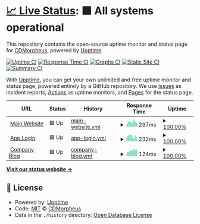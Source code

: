 # [📈 Live Status](https://CDMorpheus.github.io/cyber-dive-upptime): <!--live status--> **🟩 All systems operational**

This repository contains the open-source uptime monitor and status page for [CDMorpheus](https://CDMorpheus.github.io/cyber-dive-upptime), powered by [Upptime](https://github.com/upptime/upptime).

[![Uptime CI](https://github.com/CDMorpheus/cyber-dive-upptime/workflows/Uptime%20CI/badge.svg)](https://github.com/CDMorpheus/cyber-dive-upptime/actions?query=workflow%3A%22Uptime+CI%22)
[![Response Time CI](https://github.com/CDMorpheus/cyber-dive-upptime/workflows/Response%20Time%20CI/badge.svg)](https://github.com/CDMorpheus/cyber-dive-upptime/actions?query=workflow%3A%22Response+Time+CI%22)
[![Graphs CI](https://github.com/CDMorpheus/cyber-dive-upptime/workflows/Graphs%20CI/badge.svg)](https://github.com/CDMorpheus/cyber-dive-upptime/actions?query=workflow%3A%22Graphs+CI%22)
[![Static Site CI](https://github.com/CDMorpheus/cyber-dive-upptime/workflows/Static%20Site%20CI/badge.svg)](https://github.com/CDMorpheus/cyber-dive-upptime/actions?query=workflow%3A%22Static+Site+CI%22)
[![Summary CI](https://github.com/CDMorpheus/cyber-dive-upptime/workflows/Summary%20CI/badge.svg)](https://github.com/CDMorpheus/cyber-dive-upptime/actions?query=workflow%3A%22Summary+CI%22)

With [Upptime](https://upptime.js.org), you can get your own unlimited and free uptime monitor and status page, powered entirely by a GitHub repository. We use [Issues](https://github.com/CDMorpheus/cyber-dive-upptime/issues) as incident reports, [Actions](https://github.com/CDMorpheus/cyber-dive-upptime/actions) as uptime monitors, and [Pages](https://CDMorpheus.github.io/cyber-dive-upptime) for the status page.

<!--start: status pages-->
<!-- This summary is generated by Upptime (https://github.com/upptime/upptime) -->
<!-- Do not edit this manually, your changes will be overwritten -->
<!-- prettier-ignore -->
| URL | Status | History | Response Time | Uptime |
| --- | ------ | ------- | ------------- | ------ |
| <img alt="" src="https://icons.duckduckgo.com/ip3/www.cyberdive.co.ico" height="13"> [Main Website](https://www.cyberdive.co) | 🟩 Up | [main-website.yml](https://github.com/CDMorpheus/cyber-dive-upptime/commits/HEAD/history/main-website.yml) | <details><summary><img alt="Response time graph" src="./graphs/main-website/response-time-week.png" height="20"> 297ms</summary><br><a href="https://CDMorpheus.github.io/cyber-dive-upptime/history/main-website"><img alt="Response time 392" src="https://img.shields.io/endpoint?url=https%3A%2F%2Fraw.githubusercontent.com%2FCDMorpheus%2Fcyber-dive-upptime%2FHEAD%2Fapi%2Fmain-website%2Fresponse-time.json"></a><br><a href="https://CDMorpheus.github.io/cyber-dive-upptime/history/main-website"><img alt="24-hour response time 390" src="https://img.shields.io/endpoint?url=https%3A%2F%2Fraw.githubusercontent.com%2FCDMorpheus%2Fcyber-dive-upptime%2FHEAD%2Fapi%2Fmain-website%2Fresponse-time-day.json"></a><br><a href="https://CDMorpheus.github.io/cyber-dive-upptime/history/main-website"><img alt="7-day response time 297" src="https://img.shields.io/endpoint?url=https%3A%2F%2Fraw.githubusercontent.com%2FCDMorpheus%2Fcyber-dive-upptime%2FHEAD%2Fapi%2Fmain-website%2Fresponse-time-week.json"></a><br><a href="https://CDMorpheus.github.io/cyber-dive-upptime/history/main-website"><img alt="30-day response time 297" src="https://img.shields.io/endpoint?url=https%3A%2F%2Fraw.githubusercontent.com%2FCDMorpheus%2Fcyber-dive-upptime%2FHEAD%2Fapi%2Fmain-website%2Fresponse-time-month.json"></a><br><a href="https://CDMorpheus.github.io/cyber-dive-upptime/history/main-website"><img alt="1-year response time 450" src="https://img.shields.io/endpoint?url=https%3A%2F%2Fraw.githubusercontent.com%2FCDMorpheus%2Fcyber-dive-upptime%2FHEAD%2Fapi%2Fmain-website%2Fresponse-time-year.json"></a></details> | <details><summary><a href="https://CDMorpheus.github.io/cyber-dive-upptime/history/main-website">100.00%</a></summary><a href="https://CDMorpheus.github.io/cyber-dive-upptime/history/main-website"><img alt="All-time uptime 99.44%" src="https://img.shields.io/endpoint?url=https%3A%2F%2Fraw.githubusercontent.com%2FCDMorpheus%2Fcyber-dive-upptime%2FHEAD%2Fapi%2Fmain-website%2Fuptime.json"></a><br><a href="https://CDMorpheus.github.io/cyber-dive-upptime/history/main-website"><img alt="24-hour uptime 100.00%" src="https://img.shields.io/endpoint?url=https%3A%2F%2Fraw.githubusercontent.com%2FCDMorpheus%2Fcyber-dive-upptime%2FHEAD%2Fapi%2Fmain-website%2Fuptime-day.json"></a><br><a href="https://CDMorpheus.github.io/cyber-dive-upptime/history/main-website"><img alt="7-day uptime 100.00%" src="https://img.shields.io/endpoint?url=https%3A%2F%2Fraw.githubusercontent.com%2FCDMorpheus%2Fcyber-dive-upptime%2FHEAD%2Fapi%2Fmain-website%2Fuptime-week.json"></a><br><a href="https://CDMorpheus.github.io/cyber-dive-upptime/history/main-website"><img alt="30-day uptime 100.00%" src="https://img.shields.io/endpoint?url=https%3A%2F%2Fraw.githubusercontent.com%2FCDMorpheus%2Fcyber-dive-upptime%2FHEAD%2Fapi%2Fmain-website%2Fuptime-month.json"></a><br><a href="https://CDMorpheus.github.io/cyber-dive-upptime/history/main-website"><img alt="1-year uptime 98.63%" src="https://img.shields.io/endpoint?url=https%3A%2F%2Fraw.githubusercontent.com%2FCDMorpheus%2Fcyber-dive-upptime%2FHEAD%2Fapi%2Fmain-website%2Fuptime-year.json"></a></details>
| <img alt="" src="https://icons.duckduckgo.com/ip3/app.cyberdive.co.ico" height="13"> [App Login](https://app.cyberdive.co) | 🟩 Up | [app-login.yml](https://github.com/CDMorpheus/cyber-dive-upptime/commits/HEAD/history/app-login.yml) | <details><summary><img alt="Response time graph" src="./graphs/app-login/response-time-week.png" height="20"> 232ms</summary><br><a href="https://CDMorpheus.github.io/cyber-dive-upptime/history/app-login"><img alt="Response time 269" src="https://img.shields.io/endpoint?url=https%3A%2F%2Fraw.githubusercontent.com%2FCDMorpheus%2Fcyber-dive-upptime%2FHEAD%2Fapi%2Fapp-login%2Fresponse-time.json"></a><br><a href="https://CDMorpheus.github.io/cyber-dive-upptime/history/app-login"><img alt="24-hour response time 189" src="https://img.shields.io/endpoint?url=https%3A%2F%2Fraw.githubusercontent.com%2FCDMorpheus%2Fcyber-dive-upptime%2FHEAD%2Fapi%2Fapp-login%2Fresponse-time-day.json"></a><br><a href="https://CDMorpheus.github.io/cyber-dive-upptime/history/app-login"><img alt="7-day response time 232" src="https://img.shields.io/endpoint?url=https%3A%2F%2Fraw.githubusercontent.com%2FCDMorpheus%2Fcyber-dive-upptime%2FHEAD%2Fapi%2Fapp-login%2Fresponse-time-week.json"></a><br><a href="https://CDMorpheus.github.io/cyber-dive-upptime/history/app-login"><img alt="30-day response time 278" src="https://img.shields.io/endpoint?url=https%3A%2F%2Fraw.githubusercontent.com%2FCDMorpheus%2Fcyber-dive-upptime%2FHEAD%2Fapi%2Fapp-login%2Fresponse-time-month.json"></a><br><a href="https://CDMorpheus.github.io/cyber-dive-upptime/history/app-login"><img alt="1-year response time 240" src="https://img.shields.io/endpoint?url=https%3A%2F%2Fraw.githubusercontent.com%2FCDMorpheus%2Fcyber-dive-upptime%2FHEAD%2Fapi%2Fapp-login%2Fresponse-time-year.json"></a></details> | <details><summary><a href="https://CDMorpheus.github.io/cyber-dive-upptime/history/app-login">100.00%</a></summary><a href="https://CDMorpheus.github.io/cyber-dive-upptime/history/app-login"><img alt="All-time uptime 100.00%" src="https://img.shields.io/endpoint?url=https%3A%2F%2Fraw.githubusercontent.com%2FCDMorpheus%2Fcyber-dive-upptime%2FHEAD%2Fapi%2Fapp-login%2Fuptime.json"></a><br><a href="https://CDMorpheus.github.io/cyber-dive-upptime/history/app-login"><img alt="24-hour uptime 100.00%" src="https://img.shields.io/endpoint?url=https%3A%2F%2Fraw.githubusercontent.com%2FCDMorpheus%2Fcyber-dive-upptime%2FHEAD%2Fapi%2Fapp-login%2Fuptime-day.json"></a><br><a href="https://CDMorpheus.github.io/cyber-dive-upptime/history/app-login"><img alt="7-day uptime 100.00%" src="https://img.shields.io/endpoint?url=https%3A%2F%2Fraw.githubusercontent.com%2FCDMorpheus%2Fcyber-dive-upptime%2FHEAD%2Fapi%2Fapp-login%2Fuptime-week.json"></a><br><a href="https://CDMorpheus.github.io/cyber-dive-upptime/history/app-login"><img alt="30-day uptime 100.00%" src="https://img.shields.io/endpoint?url=https%3A%2F%2Fraw.githubusercontent.com%2FCDMorpheus%2Fcyber-dive-upptime%2FHEAD%2Fapi%2Fapp-login%2Fuptime-month.json"></a><br><a href="https://CDMorpheus.github.io/cyber-dive-upptime/history/app-login"><img alt="1-year uptime 100.00%" src="https://img.shields.io/endpoint?url=https%3A%2F%2Fraw.githubusercontent.com%2FCDMorpheus%2Fcyber-dive-upptime%2FHEAD%2Fapi%2Fapp-login%2Fuptime-year.json"></a></details>
| <img alt="" src="https://icons.duckduckgo.com/ip3/www.cyberdive.co.ico" height="13"> [Company Blog](https://www.cyberdive.co/blog) | 🟩 Up | [company-blog.yml](https://github.com/CDMorpheus/cyber-dive-upptime/commits/HEAD/history/company-blog.yml) | <details><summary><img alt="Response time graph" src="./graphs/company-blog/response-time-week.png" height="20"> 124ms</summary><br><a href="https://CDMorpheus.github.io/cyber-dive-upptime/history/company-blog"><img alt="Response time 181" src="https://img.shields.io/endpoint?url=https%3A%2F%2Fraw.githubusercontent.com%2FCDMorpheus%2Fcyber-dive-upptime%2FHEAD%2Fapi%2Fcompany-blog%2Fresponse-time.json"></a><br><a href="https://CDMorpheus.github.io/cyber-dive-upptime/history/company-blog"><img alt="24-hour response time 153" src="https://img.shields.io/endpoint?url=https%3A%2F%2Fraw.githubusercontent.com%2FCDMorpheus%2Fcyber-dive-upptime%2FHEAD%2Fapi%2Fcompany-blog%2Fresponse-time-day.json"></a><br><a href="https://CDMorpheus.github.io/cyber-dive-upptime/history/company-blog"><img alt="7-day response time 124" src="https://img.shields.io/endpoint?url=https%3A%2F%2Fraw.githubusercontent.com%2FCDMorpheus%2Fcyber-dive-upptime%2FHEAD%2Fapi%2Fcompany-blog%2Fresponse-time-week.json"></a><br><a href="https://CDMorpheus.github.io/cyber-dive-upptime/history/company-blog"><img alt="30-day response time 116" src="https://img.shields.io/endpoint?url=https%3A%2F%2Fraw.githubusercontent.com%2FCDMorpheus%2Fcyber-dive-upptime%2FHEAD%2Fapi%2Fcompany-blog%2Fresponse-time-month.json"></a><br><a href="https://CDMorpheus.github.io/cyber-dive-upptime/history/company-blog"><img alt="1-year response time 175" src="https://img.shields.io/endpoint?url=https%3A%2F%2Fraw.githubusercontent.com%2FCDMorpheus%2Fcyber-dive-upptime%2FHEAD%2Fapi%2Fcompany-blog%2Fresponse-time-year.json"></a></details> | <details><summary><a href="https://CDMorpheus.github.io/cyber-dive-upptime/history/company-blog">100.00%</a></summary><a href="https://CDMorpheus.github.io/cyber-dive-upptime/history/company-blog"><img alt="All-time uptime 100.00%" src="https://img.shields.io/endpoint?url=https%3A%2F%2Fraw.githubusercontent.com%2FCDMorpheus%2Fcyber-dive-upptime%2FHEAD%2Fapi%2Fcompany-blog%2Fuptime.json"></a><br><a href="https://CDMorpheus.github.io/cyber-dive-upptime/history/company-blog"><img alt="24-hour uptime 100.00%" src="https://img.shields.io/endpoint?url=https%3A%2F%2Fraw.githubusercontent.com%2FCDMorpheus%2Fcyber-dive-upptime%2FHEAD%2Fapi%2Fcompany-blog%2Fuptime-day.json"></a><br><a href="https://CDMorpheus.github.io/cyber-dive-upptime/history/company-blog"><img alt="7-day uptime 100.00%" src="https://img.shields.io/endpoint?url=https%3A%2F%2Fraw.githubusercontent.com%2FCDMorpheus%2Fcyber-dive-upptime%2FHEAD%2Fapi%2Fcompany-blog%2Fuptime-week.json"></a><br><a href="https://CDMorpheus.github.io/cyber-dive-upptime/history/company-blog"><img alt="30-day uptime 100.00%" src="https://img.shields.io/endpoint?url=https%3A%2F%2Fraw.githubusercontent.com%2FCDMorpheus%2Fcyber-dive-upptime%2FHEAD%2Fapi%2Fcompany-blog%2Fuptime-month.json"></a><br><a href="https://CDMorpheus.github.io/cyber-dive-upptime/history/company-blog"><img alt="1-year uptime 99.99%" src="https://img.shields.io/endpoint?url=https%3A%2F%2Fraw.githubusercontent.com%2FCDMorpheus%2Fcyber-dive-upptime%2FHEAD%2Fapi%2Fcompany-blog%2Fuptime-year.json"></a></details>

<!--end: status pages-->

[**Visit our status website →**](https://CDMorpheus.github.io/cyber-dive-upptime)

## 📄 License

- Powered by: [Upptime](https://github.com/upptime/upptime)
- Code: [MIT](./LICENSE) © [CDMorpheus](https://CDMorpheus.github.io/cyber-dive-upptime)
- Data in the `./history` directory: [Open Database License](https://opendatacommons.org/licenses/odbl/1-0/)

